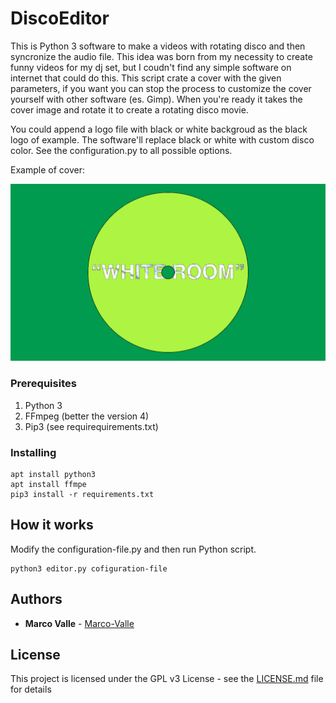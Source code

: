 # DiscoEditor
This is Python 3 software to make a videos with rotating disco and then syncronize the audio file.
This idea was born from my necessity to create funny videos for my dj set, but I coudn't find any simple software on internet that could do this.
This script crate a cover with the given parameters, if you want you can stop the process to customize the cover yourself with other software (es. Gimp). When you're ready it takes the cover image and rotate it to create a rotating disco movie.

You could append a logo file with black or white backgroud as the black logo of example. The software'll replace black or white with custom disco color. See the configuration.py to all possible options.



Example of cover:

![Example of cover](https://github.com/Marco-Valle/DiscoEditor/blob/master/cover.png)


### Prerequisites

1) Python 3
2) FFmpeg (better the version 4)
3) Pip3 (see requirequirements.txt)


### Installing

```
apt install python3
apt install ffmpe
pip3 install -r requirements.txt 
```

## How it works

Modify the configuration-file.py and then run Python script.

```
python3 editor.py cofiguration-file
```

## Authors

* **Marco Valle** - [Marco-Valle](https://github.com/Marco-Valle)

## License

This project is licensed under the GPL v3 License - see the [LICENSE.md](LICENSE.md) file for details
